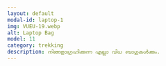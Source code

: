 ```yaml
---
layout: default
modal-id: laptop-1
img: VUEU-19.webp
alt: Laptop Bag
model: 11
category: trekking
description: നിങ്ങളാഗ്രഹിക്കുന്ന എല്ലാ വിധ ബാഗുകൾക്കും.
---
```

